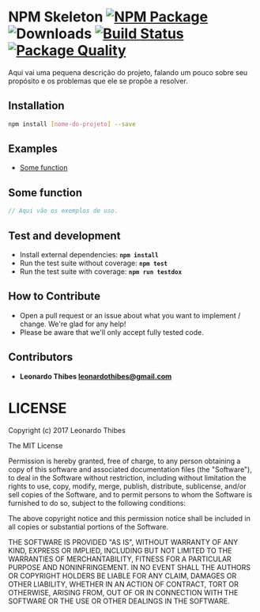 # NPM Skeleton [![NPM Package](https://badge.fury.io/js/[nome-do-projeto].svg)](https://www.npmjs.com/package/[nome-do-projeto]) ![Downloads](https://img.shields.io/npm/dm/[nome-do-projeto].svg) [![Build Status](https://secure.travis-ci.org/leonardothibes/[nome-do-projeto].png)](http://travis-ci.org/leonardothibes/[nome-do-projeto]) [![Package Quality](http://npm.packagequality.com/shield/[nome-do-projeto].svg)](http://packagequality.com/#?package=[nome-do-projeto])

Aqui vai uma pequena descrição do projeto, falando um pouco sobre seu propósito e os problemas que ele se propõe a resolver.

Installation
------------

```bash
npm install [nome-do-projeto] --save
```

Examples
--------

* [Some function](#some-function)

Some function
-------------

```js
// Aqui vão os exemplos de uso.
```

Test and development
--------------------

* Install external dependencies: **``npm install``**
* Run the test suite without coverage: **``npm test``**
* Run the test suite with coverage: **``npm run testdox``**

How to Contribute
-----------------

* Open a pull request or an issue about what you want to implement / change. We're glad for any help!
* Please be aware that we'll only accept fully tested code.

Contributors
------------

 * **Leonardo Thibes <leonardothibes@gmail.com>**

LICENSE
=======

Copyright (c) 2017 Leonardo Thibes

The MIT License

Permission is hereby granted, free of charge, to any person obtaining a copy of
this software and associated documentation files (the "Software"), to deal in
the Software without restriction, including without limitation the rights to
use, copy, modify, merge, publish, distribute, sublicense, and/or sell copies of
the Software, and to permit persons to whom the Software is furnished to do so,
subject to the following conditions:

The above copyright notice and this permission notice shall be included in all
copies or substantial portions of the Software.

THE SOFTWARE IS PROVIDED "AS IS", WITHOUT WARRANTY OF ANY KIND, EXPRESS OR
IMPLIED, INCLUDING BUT NOT LIMITED TO THE WARRANTIES OF MERCHANTABILITY, FITNESS
FOR A PARTICULAR PURPOSE AND NONINFRINGEMENT. IN NO EVENT SHALL THE AUTHORS OR
COPYRIGHT HOLDERS BE LIABLE FOR ANY CLAIM, DAMAGES OR OTHER LIABILITY, WHETHER
IN AN ACTION OF CONTRACT, TORT OR OTHERWISE, ARISING FROM, OUT OF OR IN
CONNECTION WITH THE SOFTWARE OR THE USE OR OTHER DEALINGS IN THE SOFTWARE.
